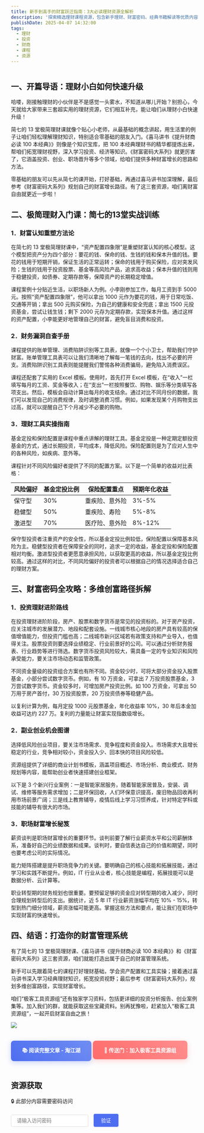 ```yaml
---
title: 新手到高手的财富跃迁指南：3大必读理财资源全解析
description: '探索精选理财课程资源，包含新手理财、财富密码、经典书籍解读等优质内容，助您快速掌握理财知识，提升财商水平。'
publishDate: 2025-04-07 14:32:00
tags:
  - 理财
  - 投资
  - 财商
  - 课程
  - 资源
---
```


<div style="text-align: center;">
    <img src="https://img.alicdn.com/imgextra/i3/2750187788/O1CN01X9v5CY27OxbfuHICh_!!2750187788-0-taojianghu_pic_upload.jpg" alt="">
</div>

## 一、**开篇导语：理财小白如何快速升级**

哈喽，刚接触理财的小伙伴是不是感觉一头雾水，不知道从哪儿开始？别担心，今天就给大家带来三套超实用的理财资源，它们相互补充，能让咱们从理财小白快速升级！

简七的 13 堂极简理财课就像个贴心小老师，从最基础的概念讲起，用生活里的例子让咱们轻松理解理财知识，特别适合零基础的朋友入门。《喜马讲书《提升财商必读 100 本经典》》则像是个知识宝库，把 100 本经典理财书的精华都提炼出来，帮咱们拓宽理财视野，深入学习投资、经济等知识。《财富密码大系列》就更厉害了，它涵盖投资、创业、职场晋升等多个领域，给咱们提供多种财富增长的思路和方法。

零基础的朋友可以先从简七的课开始，打好基础，再通过喜马讲书加深理解，最后参考《财富密码大系列》规划自己的财富增长路径。有了这三套资源，咱们离财富自由就更近一步啦！

## 二、**极简理财入门课：简七的13堂实战训练**

### 1．**财富认知重塑方法论**

在简七的 13 堂极简理财课中，“资产配置四象限”是重塑财富认知的核心模型。这个模型把资产分为四个部分：要花的钱、保命的钱、生钱的钱和保本升值的钱。要花的钱用于短期开销，保证生活的正常运转；保命的钱用于购买保险，应对突发风险；生钱的钱用于投资股票、基金等高风险产品，追求高收益；保本升值的钱则用于稳健投资，如债券、定期存款等，保障资产的长期稳定增值。

课程案例十分贴近生活，以职场新人为例。小李刚参加工作，每月工资到手 5000 元。按照“资产配置四象限”，他可以拿出 1000 元作为要花的钱，用于日常吃饭、交通等开销；拿出 500 元购买保险，为自己的健康和安全兜底；拿出 1500 元投资基金，尝试让钱生钱；剩下 2000 元存为定期存款，实现保本升值。通过这样的资产配置，小李能更好地管理自己的财富，避免盲目消费和投资。

### 2．**财务漏洞自查手册**

课程提供的账单管理、消费陷阱识别等工具表，就像一个个小卫士，帮助我们守护财富。账单管理工具表可以让我们清晰地了解每一笔钱的去向，找出不必要的开支。消费陷阱识别工具表则能提醒我们警惕各种消费骗局，避免陷入消费误区。

课程还配套了实用的 Excel 模板。使用时，首先打开 Excel 模板，在“收入”一栏填写每月的工资、奖金等收入；在“支出”一栏按照餐饮、购物、娱乐等分类填写各项支出。然后，模板会自动计算出每月的收支结余。通过对比不同月份的数据，我们可以发现自己的消费规律，及时调整消费习惯。例如，如果发现某个月购物支出过高，就可以提醒自己下个月减少不必要的购物。

### 3．**理财工具实操指南**

基金定投和保险配置是课程中重点讲解的理财工具。基金定投是一种定期定额投资基金的方式，通过长期投资，平均成本，降低风险。保险配置则是为了应对人生中的各种风险，如疾病、意外等。

课程针对不同风险偏好者提供了不同的配置方案。以下是一个简单的收益对比表格：

| 风险偏好 | 基金定投比例 | 保险配置重点 | 预期年化收益 |
|----------|--------------|--------------|--------------|
| 保守型 | 30% | 重疾险、意外险 | 3%-5% |
| 稳健型 | 50% | 重疾险、寿险 | 5%-8% |
| 激进型 | 70% | 医疗险、意外险 | 8%-12% |

保守型投资者注重资产的安全性，所以基金定投比例较低，保险配置以保障基本风险为主。稳健型投资者在保障安全的同时，追求一定的收益，基金定投和保险配置相对均衡。激进型投资者更愿意承担风险，以获取更高的收益，所以基金定投比例较高。通过这样的对比，不同风险偏好的投资者可以根据自己的情况选择适合自己的理财方案。

## 三、**财富密码全攻略：多维创富路径拆解**

### 1．**投资理财进阶路线**

在投资理财进阶阶段，房产、股票和数字货币是常见的投资标的。对于房产投资，应关注城市的发展潜力、地段和配套设施。一线城市核心地段的房产具有较高的保值增值能力，但投资门槛也高；二线城市新兴区域若有政策支持和产业导入，也值得关注。股票投资则要选择业绩稳定、行业前景好的公司。可以通过分析财务报表、行业趋势等进行筛选。数字货币投资风险较大，需具备一定的专业知识和风险承受能力，要关注市场动态和监管政策。

不同资金量级的投资组合方案也有所不同。资金较少时，可将大部分资金投入股票基金，小部分尝试数字货币。例如，有 10 万资金，可拿出 7 万投资股票基金，3 万尝试数字货币。资金较多时，可增加房产投资比例。如 100 万资金，可拿出 50 万用于房产首付，30 万投资股票，20 万投资债券等稳健产品。

以复利计算为例，每月定投 1000 元股票基金，年化收益率 10%，30 年后本金加收益可达约 227 万。复利的力量能让财富实现指数级增长。

### 2．**副业创业机会图谱**

选择低风险创业项目，要关注市场需求、竞争程度和资金投入。市场需求大且增长稳定的行业，竞争相对较小，资金投入少、回本快的项目风险较低。

资源组提供了详细的商业计划书模板，涵盖项目概述、市场分析、商业模式、财务规划等内容，能帮助创业者快速搭建创业框架。

以下是 3 个新兴行业案例：一是智能家居服务，随着智能家居普及，安装、调试、维修等服务需求增加；二是环保回收，人们环保意识提高，废旧物品回收再利用市场前景广阔；三是线上教育辅导，疫情后线上学习习惯养成，针对特定学科或技能的辅导有很大的市场。

### 3．**职场财富增长秘笈**

薪资谈判是职场财富增长的重要环节。谈判前要了解行业薪资水平和公司薪酬体系，准备好自己的业绩数据和成果。谈判时，要自信表达自己的价值和期望，同时也要考虑公司的实际情况。

能力矩阵搭建是提升职场竞争力的关键。要明确自己的核心技能和拓展技能，通过学习和实践不断提升。例如，IT 行业从业者，核心技能是编程，拓展技能可以是数据分析、云计算等。

职业转型期的财务规划也很重要。要预留足够的资金应对转型期的收入减少，同时合理规划转型后的支出。据统计，近 5 年 IT 行业薪资涨幅平均在 10% - 15%，转型到热门细分领域，薪资涨幅可能更高。掌握这些方法和要点，能让我们在职场中实现财富的快速增长。

## 四、**结语：打造你的财富管理系统**

有了简七的 13 堂极简理财课、《喜马讲书《提升财商必读 100 本经典》》和《财富密码大系列》这三套资源，咱们就能打造出属于自己的财富管理系统。

新手可以先跟着简七的课程打好理财基础，学会资产配置和工具实操；接着通过喜马讲书深入学习经典理财知识，拓宽投资视野；最后参考《财富密码大系列》，规划多维创富路径，实现财富增长。

咱们“极客工具资源组”还有独家学习资料，包括更详细的投资分析报告、创业案例集等。加入我们的群，就能获取这些宝藏资料。别再犹豫啦，赶紧加入“极客工具资源组”，一起开启财富自由之旅！  
  


![](https://img.alicdn.com/imgextra/i2/2750187788/O1CN012hOEOg27OxbftZi6k_!!2750187788-0-taojianghu_pic_upload.jpg)


<a href="https://jianghu.taobao.com/detail/47301_23650792?spm=a21xtc.30105320.0.0.3b85cb179KqNJg" style="display: inline-block; padding: 15px 30px; background: linear-gradient(45deg, #4E6EF1, #6F8EF2); color: white; text-decoration: none; border-radius: 8px; font-weight: bold; margin: 20px 0; box-shadow: 0 4px 15px rgba(78,110,241,0.3); transition: all 0.3s ease;" onmouseover="this.style.transform='translateY(-2px)'" onmouseout="this.style.transform='translateY(0)'">
    📚 阅读完整文章 - 淘江湖
</a>

<a href="https://chat.jianghu.taobao.com/chat/20010" style="display: inline-block; padding: 15px 30px; background: linear-gradient(45deg, #FF6B6B, #FF8E8E); color: white; text-decoration: none; border-radius: 8px; font-weight: bold; margin: 20px 0; box-shadow: 0 4px 15px rgba(255,107,107,0.3); transition: all 0.3s ease;" onmouseover="this.style.transform='translateY(-2px)'" onmouseout="this.style.transform='translateY(0)'">
    🚀 传送门：加入极客工具资源组
</a>



## 资源获取

<div id="password-section">
  <p>🔒 此部分内容需要密码访问</p>
  <div style="margin: 20px 0;">
    <input type="password" id="content-password" placeholder="请输入访问密码" style="padding: 8px 15px; border: 1px solid #ddd; border-radius: 4px; margin-right: 10px;">
    <button onclick="checkPassword()" style="padding: 8px 20px; background: #4E6EF1; color: white; border: none; border-radius: 4px; cursor: pointer;">验证</button>
  </div>
</div>

<div id="hidden-content" style="display: none;">
  <!-- 原有的资源卡片内容 -->
  <div style="display: flex; justify-content: space-between; margin: 20px 0;">
    <div style="width: 31%; background: #fff; border-radius: 12px; box-shadow: 0 4px 15px rgba(0,0,0,0.1); overflow: hidden; transition: all 0.3s ease;">
        <div style="height: 140px; background: linear-gradient(45deg, #FF6B6B, #FF8E8E); padding: 20px; color: white;">
            <h3 style="margin: 0; font-size: 22px;">新手理财通关攻略</h3>
            <p style="margin: 10px 0; opacity: 0.9;">简七的13堂极简理财课（完结）</p>
        </div>
        <div style="padding: 20px; text-align: center;">
            <p style="color: #666; margin: 0 0 15px;">
                <span style="background: #f5f5f5; padding: 5px 10px; border-radius: 15px;">
                    📁 1.39GB
                </span>
            </p>
            <a href="https://pan.quark.cn/s/0d08463b315a" 
               style="display: inline-block; padding: 10px 25px; background: #FF6B6B; color: white; text-decoration: none; border-radius: 25px; font-weight: bold; transition: all 0.3s ease;"
               onmouseover="this.style.transform='translateY(-2px)'; this.style.boxShadow='0 5px 15px rgba(255,107,107,0.4)'"
               onmouseout="this.style.transform='translateY(0)'; this.style.boxShadow='none'">
                立即下载
            </a>
        </div>
    </div>
    <div style="width: 31%; background: #fff; border-radius: 12px; box-shadow: 0 4px 15px rgba(0,0,0,0.1); overflow: hidden; transition: all 0.3s ease;">
        <div style="height: 140px; background: linear-gradient(45deg, #4E6EF1, #6F8EF2); padding: 20px; color: white;">
            <h3 style="margin: 0; font-size: 22px;">财富密码大系列</h3>
            <p style="margin: 10px 0; opacity: 0.9;">投资理财进阶指南</p>
        </div>
        <div style="padding: 20px; text-align: center;">
            <p style="color: #666; margin: 0 0 15px;">
                <span style="background: #f5f5f5; padding: 5px 10px; border-radius: 15px;">
                    📁 0.1GB
                </span>
            </p>
            <a href="https://pan.quark.cn/s/baaa3411b7b0" 
               style="display: inline-block; padding: 10px 25px; background: #4E6EF1; color: white; text-decoration: none; border-radius: 25px; font-weight: bold; transition: all 0.3s ease;"
               onmouseover="this.style.transform='translateY(-2px)'; this.style.boxShadow='0 5px 15px rgba(78,110,241,0.4)'"
               onmouseout="this.style.transform='translateY(0)'; this.style.boxShadow='none'">
                立即下载
            </a>
        </div>
    </div>
    <div style="width: 31%; background: #fff; border-radius: 12px; box-shadow: 0 4px 15px rgba(0,0,0,0.1); overflow: hidden; transition: all 0.3s ease;">
        <div style="height: 140px; background: linear-gradient(45deg, #45B649, #70CF76); padding: 20px; color: white;">
            <h3 style="margin: 0; font-size: 22px;">喜马讲书</h3>
            <p style="margin: 10px 0; opacity: 0.9;">提升财商必读100本经典</p>
        </div>
        <div style="padding: 20px; text-align: center;">
            <p style="color: #666; margin: 0 0 15px;">
                <span style="background: #f5f5f5; padding: 5px 10px; border-radius: 15px;">
                    📁 1.4GB
                </span>
            </p>
            <a href="https://pan.quark.cn/s/b90fb22b7eaa" 
               style="display: inline-block; padding: 10px 25px; background: #45B649; color: white; text-decoration: none; border-radius: 25px; font-weight: bold; transition: all 0.3s ease;"
               onmouseover="this.style.transform='translateY(-2px)'; this.style.boxShadow='0 5px 15px rgba(69,182,73,0.4)'"
               onmouseout="this.style.transform='translateY(0)'; this.style.boxShadow='none'">
                立即下载
            </a>
        </div>
    </div>
</div>

<script src="/scripts/passwordManager.js"></script>
<script>
function checkPassword() {
  handlePasswordCheck('3newtorichres');
}
</script>

